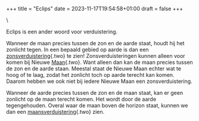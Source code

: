 +++
title = "Eclips"
date = 2023-11-17T19:54:58+01:00
draft = false
+++

\

Eclips is een ander woord voor verduistering.

Wanneer de maan precies tussen de zon en de aarde staat, houdt hij het
zonlicht tegen. In een bepaald gebied op aarde is dan een
[zonsverduistering](zonsverduistering.html){.two} te zien!
Zonsverduisteringen kunnen alleen voor komen bij Nieuwe
[Maan](maan.html){.two}. Want alleen dan kan de maan precies tussen de
zon en de aarde staan. Meestal staat de Nieuwe Maan echter wat te hoog
of te laag, zodat het zonlicht toch op aarde terecht kan komen. Daarom
hebben we ook niet bij iedere Nieuwe Maan een zonsverduistering.

Wanneer de aarde precies tussen de zon en de maan staat, kan er geen
zonlicht op de maan terecht komen. Het wordt door de aarde
tegengehouden. Overal waar de maan boven de horizon staat, kunnen we dan
een [maansverduistering](maansverduistering.html){.two} zien.
